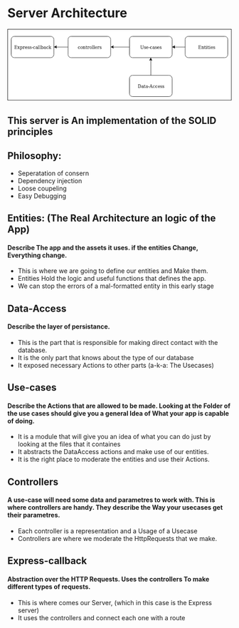 # Server Architecture
![architecture](./architecture.png)

## This server is An implementation of the SOLID principles

## Philosophy:
- Seperatation of consern 
- Dependency injection
- Loose coupeling
- Easy Debugging 

## Entities: (The Real Architecture an logic of the App)
#### Describe The app and the assets it uses. if the entities Change, Everything change.
- This is where we are going to define our entities and Make them. 
- Entities Hold the logic and useful functions that defines the app. 
- We can stop the errors of a mal-formatted entity in this early stage

## Data-Access
#### Describe the layer of persistance.
- This is the part that is responsible for making direct contact with the database. 
- It is the only part that knows about the type of our database 
- It exposed necessary Actions to other parts (a-k-a: The Usecases)

## Use-cases
#### Describe the Actions that are allowed to be made. Looking at the Folder of the use cases should give you a general Idea of What your app is capable of doing. 
- It is a module that will give you an idea of what you can do just by looking at the files that it containes
- It abstracts the DataAccess actions and make use of our entities. 
- It is the right place to moderate the entities and use their Actions. 

## Controllers
#### A use-case will need some data and parametres to work with. This is where controllers are handy. They describe the Way your usecases get their parametres. 
- Each controller is a representation and a Usage of a Usecase
- Controllers are where we moderate the HttpRequests that we make.

## Express-callback
#### Abstraction over the HTTP Requests. Uses the controllers To make different types of requests.
- This is where comes our Server, (which in this case is the Express server)
- It uses the controllers and connect each one with a route

